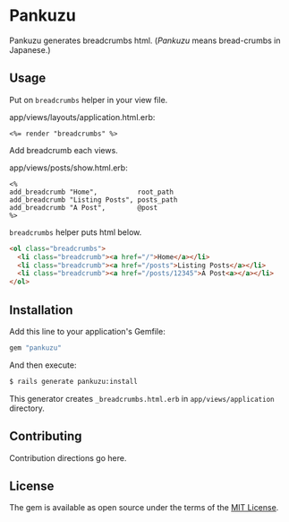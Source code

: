 # Pankuzu

Pankuzu generates breadcrumbs html. (*Pankuzu* means bread-crumbs in Japanese.)

## Usage

Put on `breadcrumbs` helper in your view file.

app/views/layouts/application.html.erb:
```
<%= render "breadcrumbs" %>
```

Add breadcrumb each views.

app/views/posts/show.html.erb:
```
<%
add_breadcrumb "Home",          root_path
add_breadcrumb "Listing Posts", posts_path
add_breadcrumb "A Post",        @post
%>
```

`breadcrumbs` helper puts html below.

```html
<ol class="breadcrumbs">
  <li class="breadcrumb"><a href="/">Home</a></li>
  <li class="breadcrumb"><a href="/posts">Listing Posts</a></li>
  <li class="breadcrumb"><a href="/posts/12345">A Post<a></a></li>
</ol>
```

## Installation

Add this line to your application's Gemfile:

```ruby
gem "pankuzu"
```

And then execute:
```bash
$ rails generate pankuzu:install
```

This generator creates `_breadcrumbs.html.erb` in `app/views/application` directory.

## Contributing
Contribution directions go here.

## License
The gem is available as open source under the terms of the [MIT License](http://opensource.org/licenses/MIT).
